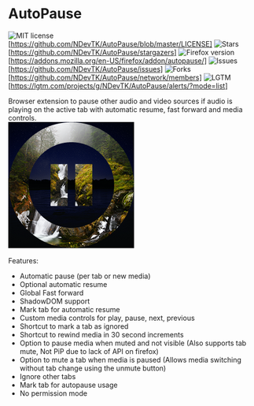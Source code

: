 # AutoPause
![MIT license](https://img.shields.io/github/license/NDevTK/AutoPause)[https://github.com/NDevTK/AutoPause/blob/master/LICENSE]
![Stars](https://img.shields.io/github/stars/NDevTK/AutoPause)[https://github.com/NDevTK/AutoPause/stargazers]
![Firefox version](https://img.shields.io/amo/v/autopause)[https://addons.mozilla.org/en-US/firefox/addon/autopause/]
![Issues](https://img.shields.io/github/issues/NDevTK/AutoPause)[https://github.com/NDevTK/AutoPause/issues]
![Forks](https://img.shields.io/github/forks/NDevTK/AutoPause)[https://github.com/NDevTK/AutoPause/network/members]
![LGTM](https://img.shields.io/lgtm/alerts/github/NDevTK/AutoPause)[https://lgtm.com/projects/g/NDevTK/AutoPause/alerts/?mode=list]

Browser extension to pause other audio and video sources if audio is playing on the active tab with automatic resume, fast forward and media controls.  
![Extension icon](icon.png)

Features:
- Automatic pause (per tab or new media)
- Optional automatic resume
- Global Fast forward
- ShadowDOM support
- Mark tab for automatic resume
- Custom media controls for play, pause, next, previous
- Shortcut to mark a tab as ignored
- Shortcut to rewind media in 30 second increments
- Option to pause media when muted and not visible (Also supports tab mute, Not PiP due to lack of API on firefox)
- Option to mute a tab when media is paused (Allows media switching without tab change using the unmute button)
- Ignore other tabs
- Mark tab for autopause usage
- No permission mode
